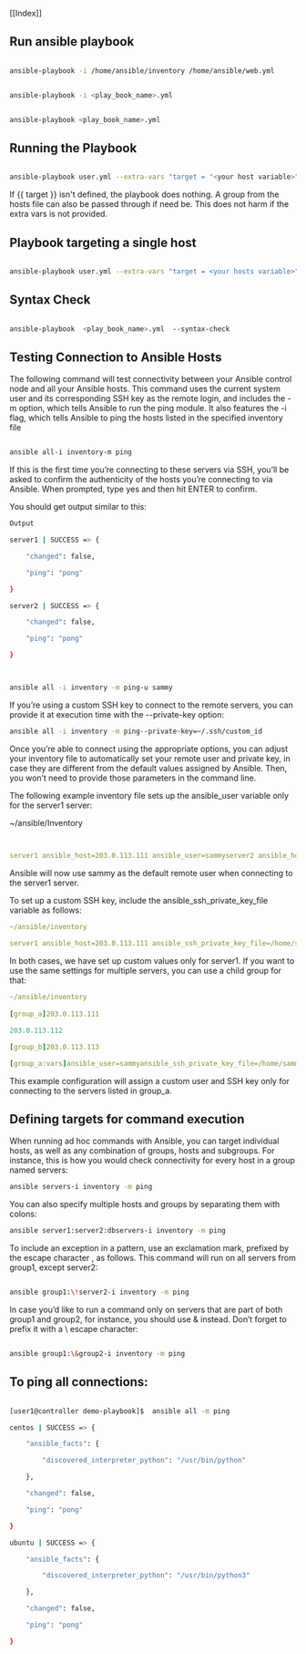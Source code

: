 [[Index]] 

## Run ansible playbook

```bash

ansible-playbook -i /home/ansible/inventory /home/ansible/web.yml

```  

```bash

ansible-playbook -i <play_book_name>.yml

``` 

```bash

ansible-playbook <play_book_name>.yml 

```  


  

## Running the Playbook


```bash

ansible-playbook user.yml --extra-vars "target = "<your host variable>"

```  

If {{ target }} isn't defined, the playbook does nothing. A group from the hosts file can also be passed through if need be. This does not harm if the extra vars is not provided.

  

## Playbook targeting a single host

```bash

ansible-playbook user.yml --extra-vars "target = <your hosts variable>" --listhosts 

```  
  

  

## Syntax Check

```bash

ansible-playbook  <play_book_name>.yml  --syntax-check

```  



## Testing Connection to Ansible Hosts

The following command will test connectivity between your Ansible control node and all your Ansible hosts. This command uses the current system user and its corresponding SSH key as the remote login, and includes the -m option, which tells Ansible to run the ping module. It also features the -i flag, which tells Ansible to ping the hosts listed in the specified inventory file


```bash

ansible all-i inventory-m ping 

```  


If this is the first time you’re connecting to these servers via SSH, you’ll be asked to confirm the authenticity of the hosts you’re connecting to via Ansible. When prompted, type yes and then hit ENTER to confirm.

You should get output similar to this:

```bash
Output

server1 | SUCCESS => {

    "changed": false,

    "ping": "pong"

}

server2 | SUCCESS => {

    "changed": false,

    "ping": "pong"

}



```


```bash

ansible all -i inventory -m ping-u sammy
```


If you’re using a custom SSH key to connect to the remote servers, you can provide it at execution time with the --private-key option:

```bash
ansible all -i inventory -m ping--private-key=~/.ssh/custom_id

```


Once you’re able to connect using the appropriate options, you can adjust your inventory file to automatically set your remote user and private key, in case they are different from the default values assigned by Ansible. Then, you won’t need to provide those parameters in the command line.

The following example inventory file sets up the ansible_user variable only for the server1 server:

~/ansible/Inventory

```yaml


server1 ansible_host=203.0.113.111 ansible_user=sammyserver2 ansible_host=203.0.113.112

```



Ansible will now use sammy as the default remote user when connecting to the server1 server.

To set up a custom SSH key, include the ansible_ssh_private_key_file variable as follows:


```yaml
~/ansible/inventory
  
server1 ansible_host=203.0.113.111 ansible_ssh_private_key_file=/home/sammy/.ssh/custom_idserver2 ansible_host=203.0.113.112

```


In both cases, we have set up custom values only for server1. If you want to use the same settings for multiple servers, you can use a child group for that:


```yaml
~/ansible/inventory
  
[group_a]203.0.113.111

203.0.113.112

[group_b]203.0.113.113

[group_a:vars]ansible_user=sammyansible_ssh_private_key_file=/home/sammy/.ssh/custom_id

```


This example configuration will assign a custom user and SSH key only for connecting to the servers listed in group_a.



## Defining targets for command execution  

  

When running ad hoc commands with Ansible, you can target individual hosts, as well as any combination of groups, hosts and subgroups. For instance, this is how you would check connectivity for every host in a group named servers:

```bash
ansible servers-i inventory -m ping

```  

  

You can also specify multiple hosts and groups by separating them with colons:

```bash
ansible server1:server2:dbservers-i inventory -m ping

```

  

To include an exception in a pattern, use an exclamation mark, prefixed by the escape character \, as follows. This command will run on all servers from group1, except server2:

```bash

ansible group1:\!server2-i inventory -m ping

```



  

In case you’d like to run a command only on servers that are part of both group1 and group2, for instance, you should use & instead. Don’t forget to prefix it with a \ escape character:

```bash

ansible group1:\&group2-i inventory -m ping

```



## To ping all connections:


```bash

[user1@controller demo-playbook]$  ansible all -m ping

centos | SUCCESS => {

    "ansible_facts": {

        "discovered_interpreter_python": "/usr/bin/python"

    },

    "changed": false,

    "ping": "pong"

}

ubuntu | SUCCESS => {

    "ansible_facts": {

        "discovered_interpreter_python": "/usr/bin/python3"

    },

    "changed": false,

    "ping": "pong"

}


```

